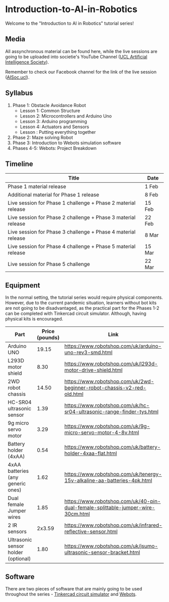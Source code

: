 # Introduction-to-AI-in-Robotics

Welcome to the "Introduction to AI in Robotics" tutorial series!

## Media

All assynchronous material can be found here, while the live sessions are going to be uploaded into societie's YouTube Channel ([UCL Artificial Intelligence Society](https://www.youtube.com/channel/UC-5Whp878nPjOqKaL0tsDoA)).

Remember to check our Facebook channel for the link of the live session ([AISoc.ucl](https://www.facebook.com/AISoc.ucl)).


## Syllabus

1. Phase 1: Obstacle Avoidance Robot
   - Lesson 1: Common Structure
   - Lesson 2: Microcontrollers and Arduino Uno
   - Lesson 3: Arduino programming
   - Lesson 4: Actuators and Sensors
   - Lesson : Putting everything together
2. Phase 2: Maze solving Robot
3. Phase 3: Introduction to Webots simulation software
4. Phases 4-5: Webots: Project Breakdown

## Timeline

| Title | Date |
| --- | --- |
| Phase 1 material release | 1 Feb |
| Additional material for Phase 1 release | 8 Feb |
| Live session for Phase 1 challenge + Phase 2 material release | 15 Feb |
| Live session for Phase 2 challenge + Phase 3 material release | 22 Feb |
| Live session for Phase 3 challenge + Phase 4 material release | 8 Mar |
| Live session for Phase 4 challenge + Phase 5 material release | 15 Mar |
| Live session for Phase 5 challenge | 22 Mar |


## Equipment

In the normal setting, the tutorial series would require physical components. However, due to the current pandemic situation, learners without bot kits are not going to be disadvantaged, as the practical part for the Phases 1-2 can be completed with Tinkercad circuit simulator. 
Although, having physical kits is encouraged.

| Part | Price (pounds) | Link |
| --- | --- | --- |
| Arduino UNO | 19.15 | https://www.robotshop.com/uk/arduino-uno-rev3-smd.html |
| L293D motor shield | 8.30 | https://www.robotshop.com/uk/l293d-motor-drive-shield.html |
| 2WD robot chassis | 14.50 | https://www.robotshop.com/uk/2wd-beginner-robot-chassis-v2-red-old.html |
| HC-SR04 ultrasonic sensor | 1.39 | https://www.robotshop.com/uk/hc-sr04-ultrasonic-range-finder-tys.html |
| 9g micro servo motor | 3.29 | https://www.robotshop.com/uk/9g-micro-servo-motor-4-8v.html |
| Battery holder (4xAA) | 0.54 | https://www.robotshop.com/uk/battery-holder-4xaa-flat.html |
| 4xAA batteries (any generic ones) | 1.62 | https://www.robotshop.com/uk/tenergy-15v-alkaline-aa-batteries-4pk.html |
| Dual female Jumper wires | 1.85 | https://www.robotshop.com/uk/40-pin-dual-female-splittable-jumper-wire-30cm.html |
| 2 IR sensors | 2x3.59 | https://www.robotshop.com/uk/infrared-reflective-sensor.html |
| Ultrasonic sensor holder (optional) | 1.80 | https://www.robotshop.com/uk/jsumo-ultrasonic-sensor-bracket.html |

## Software

There are two pieces of software that are mainly going to be used throughout the series - [Tinkercad circuit simulator](https://www.tinkercad.com/) and [Webots](https://cyberbotics.com).
